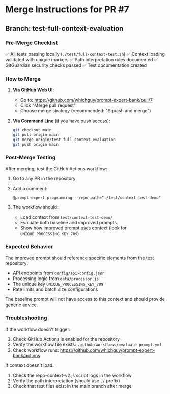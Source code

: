 # Merge Instructions for PR #7

## Branch: test-full-context-evaluation

### Pre-Merge Checklist
✅ All tests passing locally (`./test/full-context-test.sh`)
✅ Context loading validated with unique markers
✅ Path interpretation rules documented
✅ GitGuardian security checks passed
✅ Test documentation created

### How to Merge

1. **Via GitHub Web UI**:
   - Go to: https://github.com/whichguy/prompt-expert-bank/pull/7
   - Click "Merge pull request"
   - Choose merge strategy (recommended: "Squash and merge")

2. **Via Command Line** (if you have push access):
   ```bash
   git checkout main
   git pull origin main
   git merge origin/test-full-context-evaluation
   git push origin main
   ```

### Post-Merge Testing

After merging, test the GitHub Actions workflow:

1. Go to any PR in the repository
2. Add a comment:
   ```
   @prompt-expert programming --repo-path="./test/context-test-demo"
   ```

3. The workflow should:
   - Load context from `test/context-test-demo/`
   - Evaluate both baseline and improved prompts
   - Show how improved prompt uses context (look for `UNIQUE_PROCESSING_KEY_789`)

### Expected Behavior

The improved prompt should reference specific elements from the test repository:
- API endpoints from `config/api-config.json`
- Processing logic from `data/processor.js`
- The unique key `UNIQUE_PROCESSING_KEY_789`
- Rate limits and batch size configurations

The baseline prompt will not have access to this context and should provide generic advice.

### Troubleshooting

If the workflow doesn't trigger:
1. Check GitHub Actions is enabled for the repository
2. Verify the workflow file exists: `.github/workflows/evaluate-prompt.yml`
3. Check workflow runs: https://github.com/whichguy/prompt-expert-bank/actions

If context doesn't load:
1. Check the repo-context-v2.js script logs in the workflow
2. Verify the path interpretation (should use `./` prefix)
3. Check that test files exist in the main branch after merge